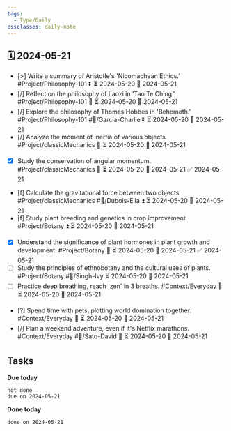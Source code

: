 ```yaml
---
tags:
  - Type/Daily
cssclasses: daily-note
---
```


## 🗓️ 2024-05-21

- [>] Write a summary of Aristotle's 'Nicomachean Ethics.' #Project/Philosophy-101 ⏬ ⏳ 2024-05-20 📅 2024-05-21
- [/] Reflect on the philosophy of Laozi in 'Tao Te Ching.' #Project/Philosophy-101 🔽 ⏳ 2024-05-20 📅 2024-05-21
- [/] Explore the philosophy of Thomas Hobbes in 'Behemoth.' #Project/Philosophy-101 #👤/Garcia-Charlie ⏬ ⏳ 2024-05-20 📅 2024-05-21
- [/] Analyze the moment of inertia of various objects. #Project/classicMechanics 🔼 ⏳ 2024-05-20 📅 2024-05-21
- [x] Study the conservation of angular momentum. #Project/classicMechanics 🔺 ⏳ 2024-05-20 📅 2024-05-21 ✅ 2024-05-21
- [f] Calculate the gravitational force between two objects. #Project/classicMechanics #👤/Dubois-Ella ⏫ ⏳ 2024-05-20 📅 2024-05-21
- [f] Study plant breeding and genetics in crop improvement. #Project/Botany ⏫ ⏳ 2024-05-20 📅 2024-05-21
- [x] Understand the significance of plant hormones in plant growth and development. #Project/Botany 🔽 ⏳ 2024-05-20 📅 2024-05-21 ✅ 2024-05-21
- [ ] Study the principles of ethnobotany and the cultural uses of plants. #Project/Botany #👤/Singh-Ivy ⏳ 2024-05-20 📅 2024-05-21
- [ ] Practice deep breathing, reach 'zen' in 3 breaths. #Context/Everyday 🔼 ⏳ 2024-05-20 📅 2024-05-21
- [?] Spend time with pets, plotting world domination together. #Context/Everyday 🔺 ⏳ 2024-05-20 📅 2024-05-21
- [/] Plan a weekend adventure, even if it's Netflix marathons. #Context/Everyday #👤/Sato-David 🔽 ⏳ 2024-05-20 📅 2024-05-21

## Tasks

**Due today**

```tasks
not done
due on 2024-05-21
```

**Done today**

```tasks
done on 2024-05-21
```
            